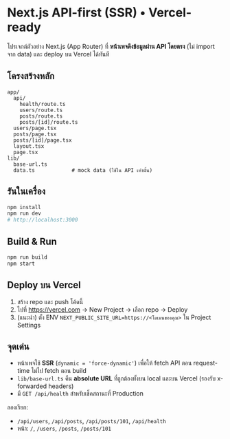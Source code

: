 # Next.js API-first (SSR) • Vercel-ready

โปรเจกต์ตัวอย่าง Next.js (App Router) ที่ **หน้าเพจดึงข้อมูลผ่าน API โดยตรง** (ไม่ import จาก data) และ deploy บน Vercel ได้ทันที

## โครงสร้างหลัก
```
app/
  api/
    health/route.ts
    users/route.ts
    posts/route.ts
    posts/[id]/route.ts
  users/page.tsx
  posts/page.tsx
  posts/[id]/page.tsx
  layout.tsx
  page.tsx
lib/
  base-url.ts
  data.ts            # mock data (ใช้ใน API เท่านั้น)
```

## รันในเครื่อง
```bash
npm install
npm run dev
# http://localhost:3000
```

## Build & Run
```bash
npm run build
npm start
```

## Deploy บน Vercel
1. สร้าง repo และ push โค้ดนี้
2. ไปที่ https://vercel.com → New Project → เลือก repo → Deploy
3. (แนะนำ) ตั้ง ENV `NEXT_PUBLIC_SITE_URL=https://<โดเมนของคุณ>` ใน Project Settings

## จุดเด่น
- หน้าเพจใช้ **SSR** (`dynamic = 'force-dynamic'`) เพื่อให้ fetch API ตอน request-time ไม่ไป fetch ตอน build
- `lib/base-url.ts` คืน **absolute URL** ที่ถูกต้องทั้งบน local และบน Vercel (รองรับ x-forwarded headers)
- มี `GET /api/health` สำหรับเช็คสถานะที่ Production

ลองเรียก:
- `/api/users`, `/api/posts`, `/api/posts/101`, `/api/health`
- หน้า: `/`, `/users`, `/posts`, `/posts/101`
